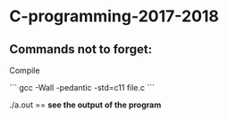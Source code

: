# C-programming-2017-2018
<h2>Commands not to forget:</h2>
<p>Compile</p>
```
gcc -Wall -pedantic -std=c11 file.c
```  
<p>./a.out == <strong>see the output of the program</strong></p>
